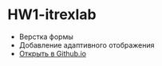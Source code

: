 # HW1-itrexlab
* Верстка формы
* Добавление адаптивного отображения
* [Открыть в Github.io](https://urchrr.github.io/HW1-itrexlab/)
